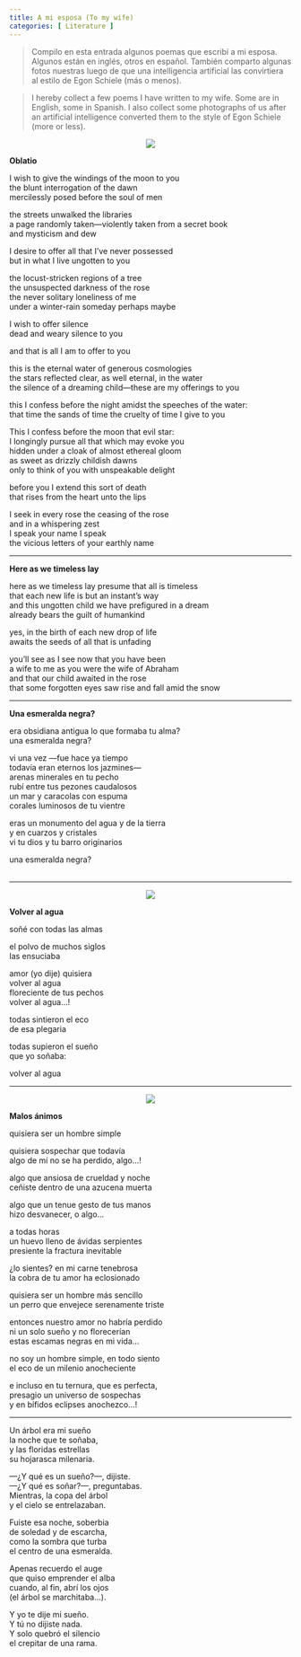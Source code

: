 ```yaml
---
title: A mi esposa (To my wife)
categories: [ Literature ]
---
```




> Compilo en esta entrada algunos poemas que escribí a mi esposa. Algunos están
> en inglés, otros en español. También comparto algunas fotos nuestras luego de
> que una intelligencia artificial las convirtiera al estilo de Egon Schiele
> (más o menos).


> I hereby collect a few poems I have written to my wife. Some are in English,
> some in Spanish. I also collect some photographs of us after an artificial
> intelligence converted them to the style of Egon Schiele (more or less).

<p align="center">
  <img src="../Images/SeleYYo6.jpg">
</p>

**Oblatio**

I wish to give the windings of the moon to you<br>
the blunt interrogation of the dawn<br>
mercilessly posed before the soul of men<br>

the streets unwalked the libraries<br>
a page randomly taken—violently taken from a secret book<br>
and mysticism and dew<br>

I desire to offer all that I’ve never possessed<br>
but in what I live ungotten to you<br>

the locust-stricken regions of a tree<br>
the unsuspected darkness of the rose<br>
the never solitary loneliness of me<br>
under a winter-rain someday perhaps maybe<br>

I wish to offer silence<br>
dead and weary silence to you<br>

and that is all I am to offer to you<br>

this is the eternal water of generous cosmologies<br>
the stars reflected clear, as well eternal, in the water<br>
the silence of a dreaming child—these are my offerings to you<br>

this I confess before the night amidst the speeches of the water:<br>
that time the sands of time the cruelty of time I give to you<br>

This I confess before the moon that evil star:<br>
I longingly pursue all that which may evoke you<br>
hidden under a cloak of almost ethereal gloom <br>
as sweet as drizzly childish dawns <br>
only to think of you with unspeakable delight<br>

before you I extend this sort of death<br>
that rises from the heart unto the lips<br>

I seek in every rose the ceasing of the rose<br>
and in a whispering zest<br>
I speak your name I speak<br>
the vicious letters of your earthly name<br>

---

**Here as we timeless lay**

here as we timeless lay presume that all is timeless<br>
that each new life is but an instant’s way<br>
and this ungotten child we have prefigured in a dream<br>
already bears the guilt of humankind<br>

yes, in the birth of each new drop of life<br>
awaits the seeds of all that is unfading<br>

you’ll see as I see now that you have been<br>
a wife to me as you were the wife of Abraham<br>
and that our child awaited in the rose<br>
that some forgotten eyes saw rise and fall amid the snow<br>

---

**Una esmeralda negra?**

era obsidiana antigua lo que formaba tu alma?<br>
una esmeralda negra?<br>

vi una vez —fue hace ya tiempo<br>
todavía eran eternos los jazmines—<br>
arenas minerales en tu pecho<br>
rubí entre tus pezones caudalosos<br>
un mar y caracolas con espuma<br>
corales luminosos de tu vientre<br>

eras un monumento del agua y de la tierra<br>
y en cuarzos y cristales<br>
vi tu dios y tu barro originarios<br>

una esmeralda negra?<br>
<br>

---

<p align="center">
  <img src="../Images/SeleYYo7.jpg">
</p>

**Volver al agua**

soñé con todas las almas<br>

el polvo de muchos siglos<br>
las ensuciaba<br>

amor (yo dije) quisiera<br>
volver al agua<br>
floreciente de tus pechos<br>
volver al agua...!<br>

todas sintieron el eco<br>
de esa plegaria<br>

todas supieron el sueño<br>
que yo soñaba:<br>

volver al agua<br>

---

<p align="center">
  <img src="../Images/SeleYYo8.jpg">
</p>

**Malos ánimos**

quisiera ser un hombre simple<br>

quisiera sospechar que todavía<br>
algo de mí no se ha perdido, algo…!<br>

algo que ansiosa de crueldad y noche<br>
ceñiste dentro de una azucena muerta<br>

algo que un tenue gesto de tus manos<br>
hizo desvanecer, o algo… <br>

a todas horas<br>
un huevo lleno de ávidas serpientes<br>
presiente la fractura inevitable<br>

¿lo sientes? en mi carne tenebrosa<br>
la cobra de tu amor ha eclosionado<br>

quisiera ser un hombre más sencillo<br>
un perro que envejece serenamente triste<br>

entonces nuestro amor no habría perdido<br>
ni un solo sueño y no florecerían<br>
estas escamas negras en mi vida…<br>

no soy un hombre simple, en todo siento<br>
el eco de un milenio anocheciente<br>

e incluso en tu ternura, que es perfecta,<br>
presagio un universo de sospechas<br>
y en bífidos eclipses anochezco…!<br>


---

Un árbol era mi sueño<br>
la noche que te soñaba,<br>
y  las floridas estrellas<br>
su hojarasca milenaria.<br>

—¿Y qué es un sueño?—, dijiste.<br>
—¿Y qué es soñar?—, preguntabas.<br>
Mientras, la copa del árbol<br>
y el cielo se entrelazaban.<br>

Fuiste esa noche, soberbia<br>
de soledad y de escarcha,<br>
como la sombra que turba<br>
el centro de una esmeralda.<br>

Apenas recuerdo el auge<br>
que quiso emprender el alba<br>
cuando, al fin, abrí los ojos<br>
(el árbol se marchitaba…).<br>

Y yo te dije mi sueño.<br>
Y tú no dijiste nada.<br>
Y solo quebró el silencio<br>
el crepitar de una rama.<br>
